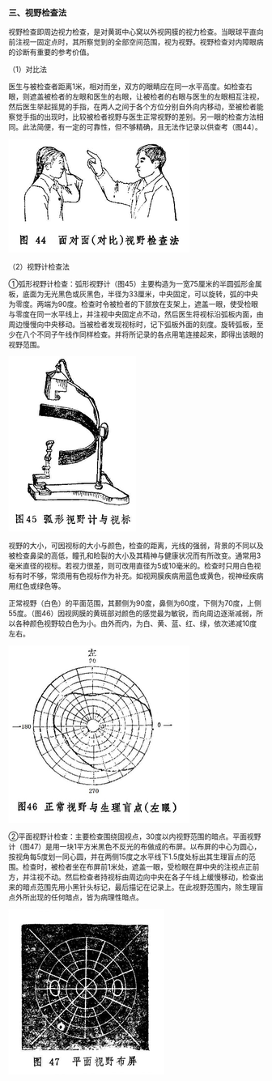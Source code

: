### 三、视野检查法

视野检查即周边视力检查，是对黄斑中心窝以外视网膜的视力检查。当眼球平直向前注视一固定点时，其所察觉到的全部空间范围，视为视野。视野检查对内障眼病的诊断有重要的参考价值。

（1）对比法

医生与被检查者距离1米，相对而坐，双方的眼睛应在同一水平高度。如检查右眼，则遮盖被检者的左眼和医生的右眼，让被检者的右眼与医生的左眼相互注视，然后医生举起摇晃的手指，在两人之间于各个方位分别自外向内移动，至被检者能察觉手指的出现时，比较被检者视野与医生正常视野的差别。另一眼的检查方法相同。此法简便，有一定的可靠性，但不够精确，且无法作记录以供查考（图44）。

<img src="img\44.jpg" style="zoom:50%;" />

（2）视野计检查法

①弧形视野计检查：弧形视野计（图45）主要构造为一宽75厘米的半圆弧形金属板，底面为无光黑色或灰黑色，半径为33厘米，中央固定，可以旋转，弧的中央为零度。两端为90度。检查时令被检者的下颔放在支架上，遮盖一眼，使受检眼与零度在同一水平线上，并注视中央固定点不动，然后医生将视标沿弧板内面，由周边慢慢向中央移动。当被检者发现视标时，记下弧板外面的刻度。旋转弧板，至少在八个不同子午线作同样检查。并将所记录的各点用笔连接起来，即得出该眼的视野范围。

<img src="img\45.jpg" style="zoom:50%;" />

视野的大小，可因视标的大小与颜色，检查的距离，光线的强弱，背景的不同以及被检查鼻梁的高低，瞳孔和睑裂的大小及其精神与健康状况而有所改变。通常用3毫米直径的视标。若视力很差，则可改用直径为5或10毫米的。检查时只用白色视标有时不够，常须用有色视标作为补充。如视网膜疾病用蓝色或黄色，视神经疾病用红色或绿色等。

正常视野（白色）的平面范围，其颞侧为90度，鼻侧为60度，下侧为70度，上侧55度。（图46）因视网膜的黄斑部对颜色的感觉最为敏锐，而向周边逐渐减弱，所以各种颜色视野较白色为小。由外而内，为白、黄、蓝、红、绿，依次递减10度左右。

<img src="img\46.jpg" style="zoom:50%;" />

②平面视野计检查：主要检查围绕固视点，30度以内视野范围的暗点。平面视野计（图47）是用一块1平方米黑色不反光的布做成的布屏。以布屏的中心为圆心，按视角每5度划一同心圆，并在两侧15度之水平线下1.5度处标出其生理盲点的范围。检查时，被检者坐在布屏前1米处，遮盖一眼，受检眼在屏中央的注视点正前方，并注视不动。然后检查者持视标由周边向中央在各子午线上缓慢移动，检查出来的暗点范围先用小黑针头标记，最后描记在记录上。在此视野范围内，除生理盲点外所出现的任何暗点，皆为病理性暗点。

<img src="img\47.jpg" style="zoom:50%;" />
